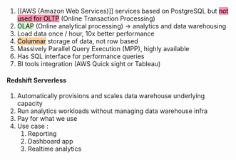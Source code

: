 1. [[AWS (Amazon Web Services)]] services based on PostgreSQL but <mark style="background: #FF5582A6;">not used for OLTP</mark> (Online Transaction Processing)
2. <mark style="background: #BBFABBA6;">OLAP</mark> (Online analytical processing) -> analytics and data warehousing
3. Load data once / hour, 10x better performance
4. <mark style="background: #FFB86CA6;">Columnar</mark> storage of data, not row based
5. Massively Parallel Query Execution (MPP), highly available
6. Has SQL interface for performance queries
7. BI tools integration (AWS Quick sight or Tableau)

#### Redshift Serverless
1. Automatically provisions and scales data warehouse underlying capacity
2. Run analytics workloads without managing data warehouse infra
3. Pay for what we use
4. Use case : 
	1. Reporting
	2. Dashboard app
	3. Realtime analytics